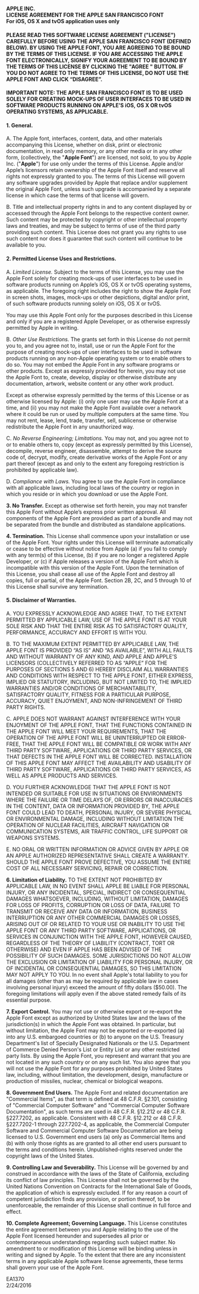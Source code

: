 **APPLE INC.  
LICENSE AGREEMENT FOR THE APPLE SAN FRANCISCO FONT  
For iOS, OS X and tvOS application uses only**

#### PLEASE READ THIS SOFTWARE LICENSE AGREEMENT ("LICENSE") CAREFULLY BEFORE USING THE APPLE SAN FRANCISCO FONT (DEFINED BELOW). BY USING THE APPLE FONT, YOU ARE AGREEING TO BE BOUND BY THE TERMS OF THIS LICENSE. IF YOU ARE ACCESSING THE APPLE FONT ELECTRONICALLY, SIGNIFY YOUR AGREEMENT TO BE BOUND BY THE TERMS OF THIS LICENSE BY CLICKING THE "AGREE " BUTTON. IF YOU DO NOT AGREE TO THE TERMS OF THIS LICENSE, DO NOT USE THE APPLE FONT AND CLICK “DISAGREE”.

#### IMPORTANT NOTE:  THE APPLE SAN FRANCISCO FONT IS TO BE USED SOLELY FOR CREATING MOCK-UPS OF USER INTERFACES TO BE USED IN SOFTWARE PRODUCTS RUNNING ON APPLE’S iOS, OS X OR tvOS OPERATING SYSTEMS, AS APPLICABLE.

#### 1. General.
A. The Apple font, interfaces, content, data, and other materials accompanying this License, whether on disk, print or electronic documentation, in read only memory, or any other media or in any other form, (collectively, the "**Apple Font**") are licensed, not sold, to you by Apple Inc. ("**Apple**") for use only under the terms of this License. Apple and/or Apple’s licensors retain ownership of the Apple Font itself and reserve all rights not expressly granted to you. The terms of this License will govern any software upgrades provided by Apple that replace and/or supplement the original Apple Font, unless such upgrade is accompanied by a separate license in which case the terms of that license will govern.

B. Title and intellectual property rights in and to any content displayed by or accessed through the Apple Font belongs to the respective content owner. Such content may be protected by copyright or other intellectual property laws and treaties, and may be subject to terms of use of the third party providing such content. This License does not grant you any rights to use such content nor does it guarantee that such content will continue to be available to you.

#### 2. Permitted License Uses and Restrictions.
A. *Limited License.* Subject to the terms of this License, you may use the Apple Font solely for creating mock-ups of user interfaces to be used in software products running on Apple’s iOS, OS X or tvOS operating systems, as applicable. The foregoing right includes the right to show the Apple Font in screen shots, images, mock-ups or other depictions, digital and/or print, of such software products running solely on iOS, OS X or tvOS.

You may use this Apple Font only for the purposes described in this License and only if you are a registered Apple Developer, or as otherwise expressly permitted by Apple in writing.

B. *Other Use Restrictions.* The grants set forth in this License do not permit you to, and you agree not to, install, use or run the Apple Font for the purpose of creating mock-ups of user interfaces to be used in software products running on any non-Apple operating system or to enable others to do so. You may not embed the Apple Font in any software programs or other products.  Except as expressly provided for herein, you may not use the Apple Font to, create, develop, display or otherwise distribute any documentation, artwork, website content or any other work product. 

Except as otherwise expressly permitted by the terms of this License or as otherwise licensed by Apple: (i) only one user may use the Apple Font at a time, and (ii) you may not make the Apple Font available over a network where it could be run or used by multiple computers at the same time. You may not rent, lease, lend, trade, transfer, sell, sublicense or otherwise redistribute the Apple Font in any unauthorized way.

C. *No Reverse Engineering; Limitations.* You may not, and you agree not to or to enable others to, copy (except as expressly permitted by this License), decompile, reverse engineer, disassemble, attempt to derive the source code of, decrypt, modify, create derivative works of the Apple Font or any part thereof (except as and only to the extent any foregoing restriction is prohibited by applicable law).

D. *Compliance with Laws.* You agree to use the Apple Font in compliance with all applicable laws, including local laws of the country or region in which you reside or in which you download or use the Apple Font.

**3. No Transfer.** Except as otherwise set forth herein, you may not transfer this Apple Font without Apple’s express prior written approval. All components of the Apple Font are provided as part of a bundle and may not be separated from the bundle and distributed as standalone applications.

**4. Termination.** This License shall commence upon your installation or use of the Apple Font. Your rights under this License will terminate automatically or cease to be effective without notice from Apple (a) if you fail to comply with any term(s) of this License, (b) if you are no longer a registered Apple Developer, or (c) if Apple releases a version of the Apple Font which is incompatible with this version of the Apple Font. Upon the termination of this License, you shall cease all use of the Apple Font and destroy all copies, full or partial, of the Apple Font. Section 2B, 2C, and 5 through 10 of this License shall survive any termination.

#### 5. Disclaimer of Warranties.
A. YOU EXPRESSLY ACKNOWLEDGE AND AGREE THAT, TO THE EXTENT PERMITTED BY APPLICABLE LAW, USE OF THE APPLE FONT IS AT YOUR SOLE RISK AND THAT THE ENTIRE RISK AS TO SATISFACTORY QUALITY, PERFORMANCE, ACCURACY AND EFFORT IS WITH YOU.

B. TO THE MAXIMUM EXTENT PERMITTED BY APPLICABLE LAW, THE APPLE FONT IS PROVIDED “AS IS” AND “AS AVAILABLE”, WITH ALL FAULTS AND WITHOUT WARRANTY OF ANY KIND, AND APPLE AND APPLE'S LICENSORS (COLLECTIVELY REFERRED TO AS “APPLE” FOR THE PURPOSES OF SECTIONS 5 AND 6) HEREBY DISCLAIM ALL WARRANTIES AND CONDITIONS WITH RESPECT TO THE APPLE FONT, EITHER EXPRESS, IMPLIED OR STATUTORY, INCLUDING, BUT NOT LIMITED TO, THE IMPLIED WARRANTIES AND/OR CONDITIONS OF MERCHANTABILITY, SATISFACTORY QUALITY, FITNESS FOR A PARTICULAR PURPOSE, ACCURACY, QUIET ENJOYMENT, AND NON-INFRINGEMENT OF THIRD PARTY RIGHTS.

C. APPLE DOES NOT WARRANT AGAINST INTERFERENCE WITH YOUR ENJOYMENT OF THE APPLE FONT, THAT THE FUNCTIONS CONTAINED IN THE APPLE FONT WILL MEET YOUR REQUIREMENTS, THAT THE OPERATION OF THE APPLE FONT WILL BE UNINTERRUPTED OR ERROR-FREE, THAT THE APPLE FONT WILL BE COMPATIBLE OR WORK WITH ANY THIRD PARTY SOFTWARE, APPLICATIONS OR THIRD PARTY SERVICES, OR THAT DEFECTS IN THE APPLE FONT WILL BE CORRECTED. INSTALLATION OF THIS APPLE FONT MAY AFFECT THE AVAILABILITY AND USABILITY OF THIRD PARTY SOFTWARE, APPLICATIONS OR THIRD PARTY SERVICES, AS WELL AS APPLE PRODUCTS AND SERVICES.

D. YOU FURTHER ACKNOWLEDGE THAT THE APPLE FONT IS NOT INTENDED OR SUITABLE FOR USE IN SITUATIONS OR ENVIRONMENTS WHERE THE FAILURE OR TIME DELAYS OF, OR ERRORS OR INACCURACIES IN THE CONTENT, DATA OR INFORMATION PROVIDED BY, THE APPLE FONT COULD LEAD TO DEATH, PERSONAL INJURY, OR SEVERE PHYSICAL OR ENVIRONMENTAL DAMAGE, INCLUDING WITHOUT LIMITATION THE OPERATION OF NUCLEAR FACILITIES, AIRCRAFT NAVIGATION OR COMMUNICATION SYSTEMS, AIR TRAFFIC CONTROL, LIFE SUPPORT OR WEAPONS SYSTEMS.

E. NO ORAL OR WRITTEN INFORMATION OR ADVICE GIVEN BY APPLE OR AN APPLE AUTHORIZED REPRESENTATIVE SHALL CREATE A WARRANTY. SHOULD THE APPLE FONT PROVE DEFECTIVE, YOU ASSUME THE ENTIRE COST OF ALL NECESSARY SERVICING, REPAIR OR CORRECTION.

**6. Limitation of Liability.** TO THE EXTENT NOT PROHIBITED BY APPLICABLE LAW, IN NO EVENT SHALL APPLE BE LIABLE FOR PERSONAL INJURY, OR ANY INCIDENTAL, SPECIAL, INDIRECT OR CONSEQUENTIAL DAMAGES WHATSOEVER, INCLUDING, WITHOUT LIMITATION, DAMAGES FOR LOSS OF PROFITS, CORRUPTION OR LOSS OF DATA, FAILURE TO TRANSMIT OR RECEIVE ANY DATA OR INFORMATION, BUSINESS INTERRUPTION OR ANY OTHER COMMERCIAL DAMAGES OR LOSSES, ARISING OUT OF OR RELATED TO YOUR USE OR INABILITY TO USE THE APPLE FONT OR ANY THIRD PARTY SOFTWARE, APPLICATIONS, OR SERVICES IN CONJUNCTION WITH THE APPLE FONT, HOWEVER CAUSED, REGARDLESS OF THE THEORY OF LIABILITY (CONTRACT, TORT OR OTHERWISE) AND EVEN IF APPLE HAS BEEN ADVISED OF THE POSSIBILITY OF SUCH DAMAGES. SOME JURISDICTIONS DO NOT ALLOW THE EXCLUSION OR LIMITATION OF LIABILITY FOR PERSONAL INJURY, OR OF INCIDENTAL OR CONSEQUENTIAL DAMAGES, SO THIS LIMITATION MAY NOT APPLY TO YOU. In no event shall Apple's total liability to you for all damages (other than as may be required by applicable law in cases involving personal injury) exceed the amount of fifty dollars ($50.00). The foregoing limitations will apply even if the above stated remedy fails of its essential purpose.

**7. Export Control.** You may not use or otherwise export or re-export the Apple Font except as authorized by United States law and the laws of the jurisdiction(s) in which the Apple Font was obtained. In particular, but without limitation, the Apple Font may not be exported or re-exported (a) into any U.S. embargoed countries or (b) to anyone on the U.S. Treasury Department's list of Specially Designated Nationals or the U.S. Department of Commerce Denied Person's List or Entity List or any other restricted party lists. By using the Apple Font, you represent and warrant that you are not located in any such country or on any such list. You also agree that you will not use the Apple Font for any purposes prohibited by United States law, including, without limitation, the development, design, manufacture or production of missiles, nuclear, chemical or biological weapons. 

**8. Government End Users.** The Apple Font and related documentation are "Commercial Items", as that term is defined at 48 C.F.R. §2.101, consisting of "Commercial Computer Software" and "Commercial Computer Software Documentation", as such terms are used in 48 C.F.R. §12.212 or 48 C.F.R. §227.7202, as applicable. Consistent with 48 C.F.R. §12.212 or 48 C.F.R. §227.7202-1 through 227.7202-4, as applicable, the Commercial Computer Software and Commercial Computer Software Documentation are being licensed to U.S. Government end users (a) only as Commercial Items and (b) with only those rights as are granted to all other end users pursuant to the terms and conditions herein. Unpublished-rights reserved under the copyright laws of the United States.

**9. Controlling Law and Severability.** 
This License will be governed by and construed in accordance with the laws of the State of California, excluding its conflict of law principles. This License shall not be governed by the United Nations Convention on Contracts for the International Sale of Goods, the application of which is expressly excluded. If for any reason a court of competent jurisdiction finds any provision, or portion thereof, to be unenforceable, the remainder of this License shall continue in full force and effect.

**10. Complete Agreement; Governing Language.** This License constitutes the entire agreement between you and Apple relating to the use of the Apple Font licensed hereunder and supersedes all prior or contemporaneous understandings regarding such subject matter. No amendment to or modification of this License will be binding unless in writing and signed by Apple. To the extent that there are any inconsistent terms in any applicable Apple software license agreements, these terms shall govern your use of the Apple Font.

EA1370  
2/24/2016
